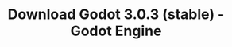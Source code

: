---
# Generated by /scripts/js/download_archive_generator !!! do not edit by hand !!!
title: 'Download Godot 3.0.3 (stable) - Godot Engine'
type: 'download/archive'
name: '3.0.3'
flavor: 'stable'
release_date: '2018-06-13T03:00:00-00:00'
release_notes: '/article/maintenance-release-godot-3-0-3/'
links:
  android.apk:
    name: 'android.apk'
    title: 'Android'
    caption: 'Universal APK (ARM64 + ARMv7 + x86_64 + x86)'
    tags:
      - 'APK download'
      - 'ARM64/v7'
      - 'x86 (64 & 32 bit)'
    hosts:
      github_builds:
        regular: 'https://github.com/godotengine/godot-builds/releases/download/3.0.3-stable/Godot_v3.0.3-stable_android_editor.apk'
        mono: '#'
      github:
        regular: 'https://github.com/godotengine/godot/releases/download/3.0.3-stable/Godot_v3.0.3-stable_android_editor.apk'
        mono: '#'
  macos.universal:
    name: 'macos.universal'
    title: 'macOS'
    caption: 'Universal (x86_64 + Apple Silicon)'
    tags:
      - 'Intel/Apple Silicon'
      - '64 bit'
    hosts:
      github_builds:
        regular: 'https://github.com/godotengine/godot-builds/releases/download/3.0.3-stable/Godot_v3.0.3-stable_osx.universal.zip'
        mono: 'https://github.com/godotengine/godot-builds/releases/download/3.0.3-stable/Godot_v3.0.3-stable_mono_osx.universal.zip'
      github:
        regular: 'https://github.com/godotengine/godot/releases/download/3.0.3-stable/Godot_v3.0.3-stable_osx.universal.zip'
        mono: 'https://github.com/godotengine/godot/releases/download/3.0.3-stable/Godot_v3.0.3-stable_mono_osx.universal.zip'
  windows.64:
    name: 'windows.64'
    title: 'Windows'
    caption: 'Standard (x86_64)'
    tags:
      - '64 bit'
    hosts:
      github_builds:
        regular: 'https://github.com/godotengine/godot-builds/releases/download/3.0.3-stable/Godot_v3.0.3-stable_win64.exe.zip'
        mono: 'https://github.com/godotengine/godot-builds/releases/download/3.0.3-stable/Godot_v3.0.3-stable_mono_win64.zip'
      github:
        regular: 'https://github.com/godotengine/godot/releases/download/3.0.3-stable/Godot_v3.0.3-stable_win64.exe.zip'
        mono: 'https://github.com/godotengine/godot/releases/download/3.0.3-stable/Godot_v3.0.3-stable_mono_win64.zip'
  linux_server.headless.64:
    name: 'linux_server.headless.64'
    title: 'Linux Server'
    caption: 'Headless (x86_64)'
    tags:
      - '64 bit'
      - 'Headless'
    hosts:
      github_builds:
        regular: 'https://github.com/godotengine/godot-builds/releases/download/3.0.3-stable/Godot_v3.0.3-stable_linux_headless.64.zip'
        mono: 'https://github.com/godotengine/godot-builds/releases/download/3.0.3-stable/Godot_v3.0.3-stable_mono_linux_headless_64.zip'
      github:
        regular: 'https://github.com/godotengine/godot/releases/download/3.0.3-stable/Godot_v3.0.3-stable_linux_headless.64.zip'
        mono: 'https://github.com/godotengine/godot/releases/download/3.0.3-stable/Godot_v3.0.3-stable_mono_linux_headless_64.zip'
  web:
    name: 'web'
    title: 'Web editor'
    caption: ''
    tags:
      - 'Self-hosted'
      - 'Cross-platform'
    hosts:
      github_builds:
        regular: 'https://github.com/godotengine/godot-builds/releases/download/3.0.3-stable/Godot_v3.0.3-stable_web_editor.zip'
        mono: '#'
      github:
        regular: 'https://github.com/godotengine/godot/releases/download/3.0.3-stable/Godot_v3.0.3-stable_web_editor.zip'
        mono: '#'
  linux.64:
    name: 'linux.64'
    title: 'Linux'
    caption: 'Standard (x86_64)'
    tags:
      - '64 bit'
    hosts:
      github_builds:
        regular: 'https://github.com/godotengine/godot-builds/releases/download/3.0.3-stable/Godot_v3.0.3-stable_x11.64.zip'
        mono: 'https://github.com/godotengine/godot-builds/releases/download/3.0.3-stable/Godot_v3.0.3-stable_mono_x11_64.zip'
      github:
        regular: 'https://github.com/godotengine/godot/releases/download/3.0.3-stable/Godot_v3.0.3-stable_x11.64.zip'
        mono: 'https://github.com/godotengine/godot/releases/download/3.0.3-stable/Godot_v3.0.3-stable_mono_x11_64.zip'
  linux.32:
    name: 'linux.32'
    title: 'Linux'
    caption: 'Standard (x86)'
    tags:
      - '32 bit'
    hosts:
      github_builds:
        regular: 'https://github.com/godotengine/godot-builds/releases/download/3.0.3-stable/Godot_v3.0.3-stable_x11.32.zip'
        mono: 'https://github.com/godotengine/godot-builds/releases/download/3.0.3-stable/Godot_v3.0.3-stable_mono_x11_32.zip'
      github:
        regular: 'https://github.com/godotengine/godot/releases/download/3.0.3-stable/Godot_v3.0.3-stable_x11.32.zip'
        mono: 'https://github.com/godotengine/godot/releases/download/3.0.3-stable/Godot_v3.0.3-stable_mono_x11_32.zip'
  windows.32:
    name: 'windows.32'
    title: 'Windows'
    caption: 'Standard (x86)'
    tags:
      - '32 bit'
    hosts:
      github_builds:
        regular: 'https://github.com/godotengine/godot-builds/releases/download/3.0.3-stable/Godot_v3.0.3-stable_win32.exe.zip'
        mono: 'https://github.com/godotengine/godot-builds/releases/download/3.0.3-stable/Godot_v3.0.3-stable_mono_win32.zip'
      github:
        regular: 'https://github.com/godotengine/godot/releases/download/3.0.3-stable/Godot_v3.0.3-stable_win32.exe.zip'
        mono: 'https://github.com/godotengine/godot/releases/download/3.0.3-stable/Godot_v3.0.3-stable_mono_win32.zip'
  linux_server.64:
    name: 'linux_server.64'
    title: 'Linux Server'
    caption: 'Standard (x86_64)'
    tags:
      - '64 bit'
    hosts:
      github_builds:
        regular: 'https://github.com/godotengine/godot-builds/releases/download/3.0.3-stable/Godot_v3.0.3-stable_linux_server.64.zip'
        mono: 'https://github.com/godotengine/godot-builds/releases/download/3.0.3-stable/Godot_v3.0.3-stable_mono_linux_server_64.zip'
      github:
        regular: 'https://github.com/godotengine/godot/releases/download/3.0.3-stable/Godot_v3.0.3-stable_linux_server.64.zip'
        mono: 'https://github.com/godotengine/godot/releases/download/3.0.3-stable/Godot_v3.0.3-stable_mono_linux_server_64.zip'
  aar_library:
    name: 'aar_library'
    title: 'AAR library'
    caption: ''
    tags:
      - 'Android plugins'
      - 'Java'
      - 'Kotlin'
    hosts:
      github_builds:
        regular: 'https://github.com/godotengine/godot-builds/releases/download/3.0.3-stable/godot-lib.3.0.3.stable.release.aar'
        mono: 'https://github.com/godotengine/godot-builds/releases/download/3.0.3-stable/godot-lib.3.0.3.stable.mono.release.aar'
      github:
        regular: 'https://github.com/godotengine/godot/releases/download/3.0.3-stable/godot-lib.3.0.3.stable.release.aar'
        mono: 'https://github.com/godotengine/godot/releases/download/3.0.3-stable/godot-lib.3.0.3.stable.mono.release.aar'
  templates:
    name: 'templates'
    title: 'Export templates'
    caption: ''
    tags:
      - 'Used to export your games to all supported platforms'
    hosts:
      github_builds:
        regular: 'https://github.com/godotengine/godot-builds/releases/download/3.0.3-stable/Godot_v3.0.3-stable_export_templates.tpz'
        mono: 'https://github.com/godotengine/godot-builds/releases/download/3.0.3-stable/Godot_v3.0.3-stable_mono_export_templates.tpz'
      github:
        regular: 'https://github.com/godotengine/godot/releases/download/3.0.3-stable/Godot_v3.0.3-stable_export_templates.tpz'
        mono: 'https://github.com/godotengine/godot/releases/download/3.0.3-stable/Godot_v3.0.3-stable_mono_export_templates.tpz'
primaryPlatforms:
  - 'android.apk'
  - 'macos.universal'
  - 'windows.64'
  - 'linux_server.headless.64'
  - 'web'
  - 'templates'
---
